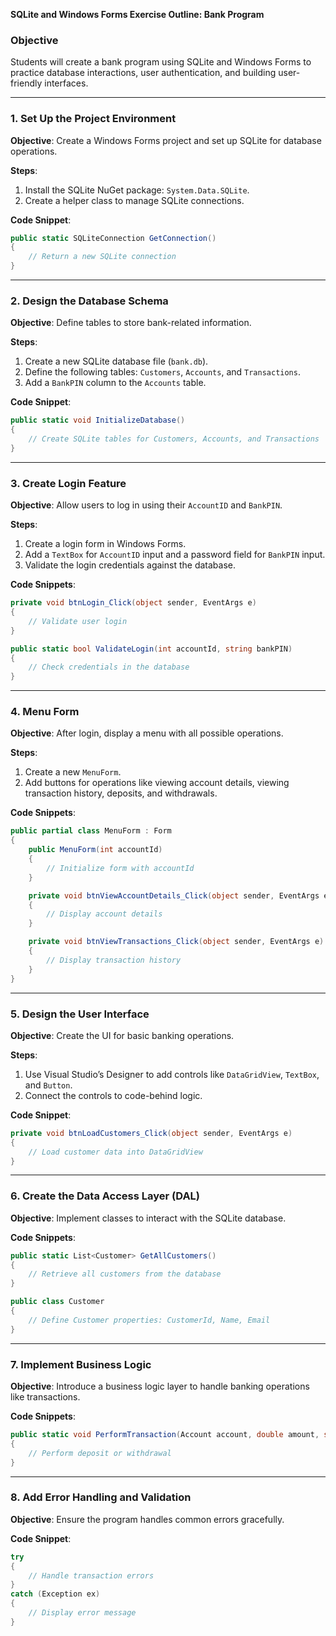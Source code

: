 **SQLite and Windows Forms Exercise Outline: Bank Program**

### Objective
Students will create a bank program using SQLite and Windows Forms to practice database interactions, user authentication, and building user-friendly interfaces.

---

### **1. Set Up the Project Environment**

**Objective**: Create a Windows Forms project and set up SQLite for database operations.

**Steps**:
1. Install the SQLite NuGet package: `System.Data.SQLite`.
2. Create a helper class to manage SQLite connections.

**Code Snippet**:
```csharp
public static SQLiteConnection GetConnection()
{
    // Return a new SQLite connection
}
```

---

### **2. Design the Database Schema**

**Objective**: Define tables to store bank-related information.

**Steps**:
1. Create a new SQLite database file (`bank.db`).
2. Define the following tables: `Customers`, `Accounts`, and `Transactions`.
3. Add a `BankPIN` column to the `Accounts` table.

**Code Snippet**:
```csharp
public static void InitializeDatabase()
{
    // Create SQLite tables for Customers, Accounts, and Transactions
}
```

---

### **3. Create Login Feature**

**Objective**: Allow users to log in using their `AccountID` and `BankPIN`.

**Steps**:
1. Create a login form in Windows Forms.
2. Add a `TextBox` for `AccountID` input and a password field for `BankPIN` input.
3. Validate the login credentials against the database.

**Code Snippets**:
```csharp
private void btnLogin_Click(object sender, EventArgs e)
{
    // Validate user login
}
```

```csharp
public static bool ValidateLogin(int accountId, string bankPIN)
{
    // Check credentials in the database
}
```

---

### **4. Menu Form**

**Objective**: After login, display a menu with all possible operations.

**Steps**:
1. Create a new `MenuForm`.
2. Add buttons for operations like viewing account details, viewing transaction history, deposits, and withdrawals.

**Code Snippets**:
```csharp
public partial class MenuForm : Form
{
    public MenuForm(int accountId)
    {
        // Initialize form with accountId
    }

    private void btnViewAccountDetails_Click(object sender, EventArgs e)
    {
        // Display account details
    }

    private void btnViewTransactions_Click(object sender, EventArgs e)
    {
        // Display transaction history
    }
}
```

---

### **5. Design the User Interface**

**Objective**: Create the UI for basic banking operations.

**Steps**:
1. Use Visual Studio’s Designer to add controls like `DataGridView`, `TextBox`, and `Button`.
2. Connect the controls to code-behind logic.

**Code Snippet**:
```csharp
private void btnLoadCustomers_Click(object sender, EventArgs e)
{
    // Load customer data into DataGridView
}
```

---

### **6. Create the Data Access Layer (DAL)**

**Objective**: Implement classes to interact with the SQLite database.

**Code Snippets**:
```csharp
public static List<Customer> GetAllCustomers()
{
    // Retrieve all customers from the database
}
```

```csharp
public class Customer
{
    // Define Customer properties: CustomerId, Name, Email
}
```

---

### **7. Implement Business Logic**

**Objective**: Introduce a business logic layer to handle banking operations like transactions.

**Code Snippets**:
```csharp
public static void PerformTransaction(Account account, double amount, string type)
{
    // Perform deposit or withdrawal
}
```

---

### **8. Add Error Handling and Validation**

**Objective**: Ensure the program handles common errors gracefully.

**Code Snippet**:
```csharp
try
{
    // Handle transaction errors
}
catch (Exception ex)
{
    // Display error message
}
```

